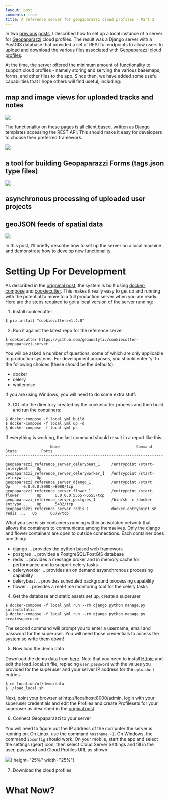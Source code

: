 ```yaml
---
layout: post
comments: true
title: A reference server for geopaparazzi cloud profiles - Part 3
---
```


In two [previous](https://geoanalytic.github.io/a-reference-server-for-geopaparazzi-cloud-profiles/) [posts](https://geoanalytic.github.io/a-reference-server-for-geopaparazzi-cloud-profiles-part-2/), I described how to set up a local instance of a server for [Geopaparazzi](https://github.com/geopaparazzi/geopaparazzi) cloud profiles.  The result was a Django server with a PostGIS database that provided a set of RESTful endpoints to allow users to upload and download the various files associated with [Geopaparazzi cloud profiles](http://geopaparazzi.github.io/geopaparazzi/#_geopaparazzi_cloud_server).      

At the time, the server offered the minimum amount of functionality to support cloud profiles - namely storing and serving the various basemaps, forms, and other files to the app.  Since then, we have added some useful capabilities that I hope others will find useful, including:    

## map and image views for uploaded tracks and notes     

![](../images/post7/trackview.png)     

The functionality on these pages is all client based, written as Django templates accessing the REST API.  This should make it easy for developers to choose their preferred framework.   

![](../images/post7/notesview.png)    

## a tool for building Geopaparazzi Forms (tags.json type files)    

![](../images/post7/formbuilder.png)    

## asynchronous processing of uploaded user projects    

## geoJSON feeds of spatial data    

![](../images/post7/qgis_geojson.png)    

In this post, I'll briefly describe how to set up the server on a local machine and demonstrate how to develop new functionality.   

# Setting Up For Development    

As described in the [origninal post](https://geoanalytic.github.io/a-reference-server-for-geopaparazzi-cloud-profiles/), the system is built using [docker-compose](https://docs.docker.com/compose/) and [cookiecutter](https://cookiecutter.readthedocs.io/en/latest/).  This makes it really easy to get up and running with the potential to move to a full production server when you are ready.  Here are the steps required to get a local version of the server running:    

1.  Install cookiecutter    

```
$ pip install "cookiecutter>=1.4.0"
```

2.  Run it against the latest repo for the reference server     

```
$ cookiecutter https://github.com/geoanalytic/cookiecutter-geopaparazzi-server
```

You will be asked a number of questions, some of which are only applicable to production systems.  For development purposes, you should enter 'y' to the following choices (these should be the defaults):    

* docker    
* celery    
* whitenoise    

If you are using Windows, you will need to do some extra stuff:    


3) CD into the directory created by the cookiecutter process and then build and run the containers:    

```
$ docker-compose -f local.yml build
$ docker-compose -f local.yml up -d
$ docker-compose -f local.yml ps
```

If everything is working, the last command should result in a report like this:    

```
                    Name                                  Command               State           Ports         
--------------------------------------------------------------------------------------------------------------
geopaparazzi_reference_server_celerybeat_1     /entrypoint /start-celerybeat    Up                            
geopaparazzi_reference_server_celeryworker_1   /entrypoint /start-celeryw ...   Up                            
geopaparazzi_reference_server_django_1         /entrypoint /start               Up      0.0.0.0:8000->8000/tcp
geopaparazzi_reference_server_flower_1         /entrypoint /start-flower        Up      0.0.0.0:5555->5555/tcp
geopaparazzi_reference_server_postgres_1       /bin/sh -c /docker-entrypo ...   Up      5432/tcp              
geopaparazzi_reference_server_redis_1          docker-entrypoint.sh redis ...   Up      6379/tcp  
```

What you see is six containers running within an isolated network that allows the containers to communicate among themselves.  Only the django and flower containers are open to outside connections.  Each container does one thing:   

* django ... provides the python based web framework 
* postgres ... provides a PostgreSQL/PostGIS database   
* redis ... provides a message broker and in memory cache for performance and to support celery tasks    
* celeryworker ... provides an on demand asysnchronous processing capability     
* celerybeat ... provides scheduled background processing capability    
* flower ... provides a real-time monitoring tool for the celery tasks    

4) Get the database and static assets set up, create a superuser        

```
$ docker-compose -f local.yml run --rm django python manage.py collectstatic    
$ docker-compose -f local.yml run --rm django python manage.py createsuperuser    
```

The second command will prompt you to enter a username, email and password for the superuser.  You will need those credentials to access the system so write them down!    


5)  Now load the demo data     

Download the demo data from [here](https://drive.google.com/open?id=12HwGhqdFNvZwS5Y6iO1dC81HWZQbsPnu).  Note that you need to install [Httpie](https://httpie.org/) and edit the load_local.sh file, replacing `user:password` with the values you provided for the superuser and your server IP address for the `uploadurl` entries.     

```
$ cd location/of/demo/data
$ ./load_local.sh
```

Next, point your browser at http://localhost:8000/admin, login with your superuser credentials and edit the Profiles and create Profilesets for your superuser as described in the [original post](https://geoanalytic.github.io/a-reference-server-for-geopaparazzi-cloud-profiles/).    

6)  Connect Geopaparazzi to your server    

 You will need to figure out the IP address of the computer the server is running on.  On Linux, use the command `hostname -I`.  On Windows, the command `ipconfig` should work.  On your mobile, start the app and select the settings (gear) icon, then select Cloud Server Settings and fill in the user, password and Cloud Profiles URL as shown:    

![](../images/post6/cloudprofile-setup.png){:height="25%" width="25%"}   

7)  Download the cloud profiles
# What Now?     


